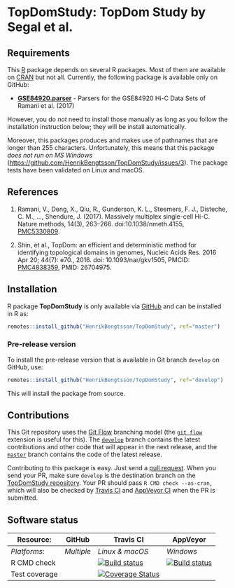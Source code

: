 # TopDomStudy: TopDom Study by Segal et al.


## Requirements

This [R] package depends on several R packages.  Most of them are available on [CRAN] but not all.  Currently, the following package is available only on GitHub:

* **[GSE84920.parser]** - Parsers for the GSE84920 Hi-C Data Sets of Ramani et al. (2017)

However, you do _not_ need to install those manually as long as you follow the installation instruction below; they will be install automatically.

Moreover, this packages produces and makes use of pathnames that are longer than 255 characters.  Unfortunately, this means that this package _does not run on MS Windows_ (https://github.com/HenrikBengtsson/TopDomStudy/issues/3).  The package tests have been validated on Linux and macOS.


## References

1. Ramani, V., Deng, X., Qiu, R., Gunderson, K. L., Steemers, F. J., Disteche,
   C. M., ..., Shendure, J. (2017). Massively multiplex single-cell Hi-C.
   Nature methods, 14(3), 263–266.
   doi:10.1038/nmeth.4155,
   [PMC5330809](https://www.ncbi.nlm.nih.gov/pmc/articles/PMC5330809/).

2. Shin, et al., TopDom: an efficient and deterministic method for
   identifying topological domains in genomes,
   Nucleic Acids Res. 2016 Apr 20; 44(7): e70., 2016.
   doi: 10.1093/nar/gkv1505,
   PMCID: [PMC4838359](https://www.ncbi.nlm.nih.gov/pmc/articles/PMC4838359/),
   PMID: 26704975.


## Installation

R package **TopDomStudy** is only available via [GitHub](https://github.com/HenrikBengtsson/TopDomStudy) and can be installed in R as:
```r
remotes::install_github("HenrikBengtsson/TopDomStudy", ref="master")
```

### Pre-release version

To install the pre-release version that is available in Git branch `develop` on GitHub, use:
```r
remotes::install_github("HenrikBengtsson/TopDomStudy", ref="develop")
```
This will install the package from source.  



## Contributions

This Git repository uses the [Git Flow](http://nvie.com/posts/a-successful-git-branching-model/) branching model (the [`git flow`](https://github.com/petervanderdoes/gitflow-avh) extension is useful for this).  The [`develop`](https://github.com/HenrikBengtsson/TopDomStudy/tree/develop) branch contains the latest contributions and other code that will appear in the next release, and the [`master`](https://github.com/HenrikBengtsson/TopDomStudy) branch contains the code of the latest release.

Contributing to this package is easy.  Just send a [pull request](https://help.github.com/articles/using-pull-requests/).  When you send your PR, make sure `develop` is the destination branch on the [TopDomStudy repository](https://github.com/HenrikBengtsson/TopDomStudy).  Your PR should pass `R CMD check --as-cran`, which will also be checked by <a href="https://travis-ci.org/HenrikBengtsson/TopDomStudy">Travis CI</a> and <a href="https://ci.appveyor.com/project/HenrikBengtsson/TopDomStudy">AppVeyor CI</a> when the PR is submitted.


## Software status

| Resource:     | GitHub        | Travis CI       | AppVeyor         |
| ------------- | ------------------- | --------------- | ---------------- |
| _Platforms:_  | _Multiple_          | _Linux & macOS_ | _Windows_        |
| R CMD check   |  | <a href="https://travis-ci.org/HenrikBengtsson/TopDomStudy"><img src="https://travis-ci.org/HenrikBengtsson/TopDomStudy.svg" alt="Build status"></a>   | <a href="https://ci.appveyor.com/project/HenrikBengtsson/TopDomStudy"><img src="https://ci.appveyor.com/api/projects/status/github/HenrikBengtsson/TopDomStudy?svg=true" alt="Build status"></a> |
| Test coverage |                     | <a href="https://codecov.io/gh/HenrikBengtsson/TopDomStudy"><img src="https://codecov.io/gh/HenrikBengtsson/TopDomStudy/branch/develop/graph/badge.svg" alt="Coverage Status"/></a>     |                  |



[R]: https://www.r-project.org
[CRAN]: https://cran.r-project.org
[GSE84920.parser]: https://github.com/HenrikBengtsson/GSE84920.parser
